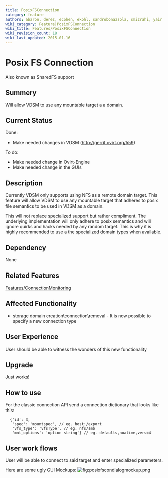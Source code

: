 ```yaml
---
title: PosixFSConnection
category: feature
authors: abaron, derez, ecohen, ekohl, sandrobonazzola, smizrahi, yair zaslavsky
wiki_category: Feature|PosixFSConnection
wiki_title: Features/PosixFSConnection
wiki_revision_count: 18
wiki_last_updated: 2015-01-16
---
```


# Posix FS Connection

Also known as SharedFS support

## Summery

Will allow VDSM to use any mountable target a a domain.

## Current Status

Done:

*   Make needed changes in VDSM (http://gerrit.ovirt.org/559)

To do:

*   Make needed change in Ovirt-Engine
*   Make needed change in the GUIs

## Description

Currently VDSM only supports using NFS as a remote domain target. This feature will allow VDSM to use any mountable target that adheres to posix file semantics to be used in VDSM as a domain.

This will not replace specialized support but rather compliment. The underlying implementation will only adhere to posix semantics and will ignore quirks and hacks needed by any random target. This is why it is highly recommended to use a the specialized domain types when available.

## Dependency

None

## Related Features

[Features/ConnectionMonitoring](Features/ConnectionMonitoring)

## Affected Functionality

*   storage domain creation\\connection\\removal - It is now possible to specify a new connection type

## User Experience

User should be able to witness the wonders of this new functionality

## Upgrade

Just works!

## How to use

For the classic connection API send a connection dictionary that looks like this:

      {'id': 3,
       'spec': 'mountspec', // eg. host:/export
       'vfs_type': 'vfsType', // eg. nfs/smb
       'mnt_options': 'option string'} // eg. defaults,noatime,vers=4

## User work flows

User will be able to connect to said target and enter specialized parameters.

Here are some ugly GUI Mockups:
![](posixfscondialogmockup.png "fig:posixfscondialogmockup.png")
